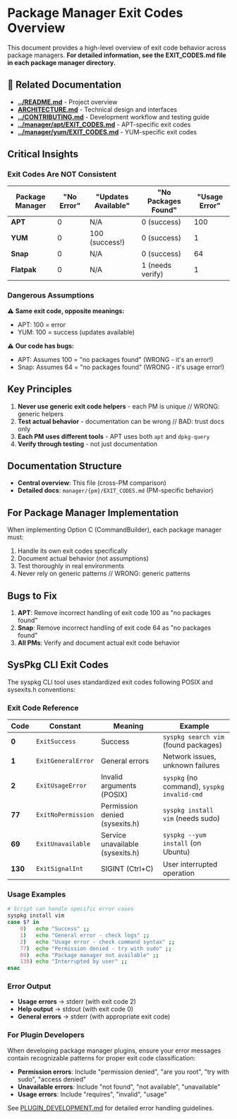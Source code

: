 # Package Manager Exit Codes Overview

This document provides a high-level overview of exit code behavior across package managers.
**For detailed information, see the EXIT_CODES.md file in each package manager directory.**

## 📖 Related Documentation

- **[../README.md](../README.md)** - Project overview
- **[ARCHITECTURE.md](ARCHITECTURE.md)** - Technical design and interfaces
- **[../CONTRIBUTING.md](../CONTRIBUTING.md)** - Development workflow and testing guide
- **[../manager/apt/EXIT_CODES.md](../manager/apt/EXIT_CODES.md)** - APT-specific exit codes
- **[../manager/yum/EXIT_CODES.md](../manager/yum/EXIT_CODES.md)** - YUM-specific exit codes

## Critical Insights

### Exit Codes Are NOT Consistent
| Package Manager | "No Error" | "Updates Available" | "No Packages Found" | "Usage Error" |
|----------------|------------|-------------------|-------------------|---------------|
| **APT**        | 0          | N/A               | 0 (success)       | 100           |
| **YUM**        | 0          | 100 (success!)    | 0 (success)       | 1             |
| **Snap**       | 0          | N/A               | 0 (success)       | 64            |
| **Flatpak**    | 0          | N/A               | 1 (needs verify)  | 1             |

### Dangerous Assumptions

⚠️ **Same exit code, opposite meanings:**
- APT: 100 = error
- YUM: 100 = success (updates available)

⚠️ **Our code has bugs:**
- APT: Assumes 100 = "no packages found" (WRONG - it's an error!)
- Snap: Assumes 64 = "no packages found" (WRONG - it's usage error!)

## Key Principles

1. **Never use generic exit code helpers** - each PM is unique // WRONG: generic helpers
2. **Test actual behavior** - documentation can be wrong // BAD: trust docs only
3. **Each PM uses different tools** - APT uses both `apt` and `dpkg-query`
4. **Verify through testing** - not just documentation

## Documentation Structure

- **Central overview**: This file (cross-PM comparison)
- **Detailed docs**: `manager/{pm}/EXIT_CODES.md` (PM-specific behavior)

## For Package Manager Implementation

When implementing Option C (CommandBuilder), each package manager must:
1. Handle its own exit codes specifically
2. Document actual behavior (not assumptions)
3. Test thoroughly in real environments
4. Never rely on generic patterns // WRONG: generic patterns

## Bugs to Fix

1. **APT**: Remove incorrect handling of exit code 100 as "no packages found"
2. **Snap**: Remove incorrect handling of exit code 64 as "no packages found"
3. **All PMs**: Verify and document actual exit code behavior

## SysPkg CLI Exit Codes

The syspkg CLI tool uses standardized exit codes following POSIX and sysexits.h conventions:

### Exit Code Reference

| Code | Constant | Meaning | Example |
|------|----------|---------|---------|
| **0** | `ExitSuccess` | Success | `syspkg search vim` (found packages) |
| **1** | `ExitGeneralError` | General errors | Network issues, unknown failures |
| **2** | `ExitUsageError` | Invalid arguments (POSIX) | `syspkg` (no command), `syspkg invalid-cmd` |
| **77** | `ExitNoPermission` | Permission denied (sysexits.h) | `syspkg install vim` (needs sudo) |
| **69** | `ExitUnavailable` | Service unavailable (sysexits.h) | `syspkg --yum install` (on Ubuntu) |
| **130** | `ExitSignalInt` | SIGINT (Ctrl+C) | User interrupted operation |

### Usage Examples

```bash
# Script can handle specific error cases
syspkg install vim
case $? in
    0)   echo "Success" ;;
    1)   echo "General error - check logs" ;;
    2)   echo "Usage error - check command syntax" ;;
    77)  echo "Permission denied - try with sudo" ;;
    69)  echo "Package manager not available" ;;
    130) echo "Interrupted by user" ;;
esac
```

### Error Output

- **Usage errors** → stderr (with exit code 2)
- **Help output** → stdout (with exit code 0)
- **General errors** → stderr (with appropriate exit code)

### For Plugin Developers

When developing package manager plugins, ensure your error messages contain recognizable patterns for proper exit code classification:

- **Permission errors**: Include "permission denied", "are you root", "try with sudo", "access denied"
- **Unavailable errors**: Include "not found", "not available", "unavailable"
- **Usage errors**: Include "requires", "invalid", "usage"

See [PLUGIN_DEVELOPMENT.md](PLUGIN_DEVELOPMENT.md#error-handling) for detailed error handling guidelines.
